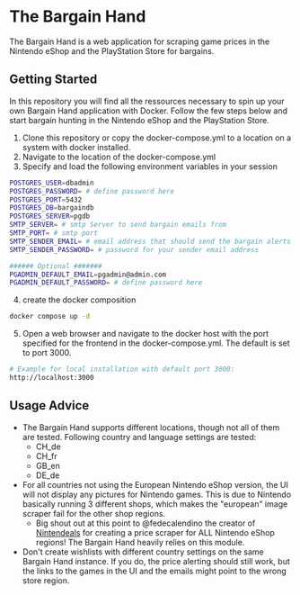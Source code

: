 # The Bargain Hand
The Bargain Hand is a web application for scraping game prices in the Nintendo eShop and the PlayStation Store for bargains. 
## Getting Started
In this repository you will find all the ressources necessary to spin up your own Bargain Hand application with Docker. Follow the few steps below and start bargain hunting in the Nintendo eShop and the PlayStation Store.

1. Clone this repository or copy the docker-compose.yml to a location on a system with docker installed.
2. Navigate to the location of the docker-compose.yml
3. Specify and load the following environment variables in your session
```bash
POSTGRES_USER=dbadmin
POSTGRES_PASSWORD= # define password here
POSTGRES_PORT=5432
POSTGRES_DB=bargaindb
POSTGRES_SERVER=pgdb
SMTP_SERVER= # smtp Server to send bargain emails from
SMTP_PORT= # smtp port
SMTP_SENDER_EMAIL= # email address that should send the bargain alerts
SMTP_SENDER_PASSWORD= # password for your sender email address

###### Optional #######
PGADMIN_DEFAULT_EMAIL=pgadmin@admin.com
PGADMIN_DEFAULT_PASSWORD= # define password here
```
4. create the docker composition
```bash
docker compose up -d
```
5. Open a web browser and navigate to the docker host with the port specified for the frontend in the docker-compose.yml. The default is set to port 3000.
```bash
# Example for local installation with default port 3000:
http://localhost:3000
```
## Usage Advice
* The Bargain Hand supports different locations, though not all of them are tested. Following country and language settings are tested:
    - CH_de
    - CH_fr
    - GB_en
    - DE_de
* For all countries not using the European Nintendo eShop version, the UI will not display any pictures for Nintendo games. This is due to Nintendo basically running 3 different shops, which makes the "european" image scraper fail for the other shop regions. 
    - Big shout out at this point to @fedecalendino the creator of [Nintendeals](https://pypi.org/project/nintendeals/) for creating a price scraper for ALL Nintendo eShop regions! The Bargain Hand heavily relies on this module.
* Don't create wishlists with different country settings on the same Bargain Hand instance. If you do, the price alerting should still work, but the links to the games in the UI and the emails might point to the wrong store region.